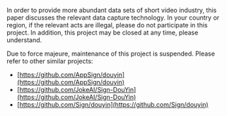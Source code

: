 In order to provide more abundant data sets of short video industry, this paper discusses the relevant data capture technology. In your country or region, if the relevant acts are illegal, please do not participate in this project. In addition, this project may be closed at any time, please understand.

Due to force majeure, maintenance of this project is suspended. Please refer to other similar projects:
+ [https://github.com/AppSign/douyin](https://github.com/AppSign/douyin)
+ [https://github.com/JokeAI/Sign-DouYin](https://github.com/JokeAI/Sign-DouYin)
+ [https://github.com/Sign/douyin](https://github.com/Sign/douyin)

